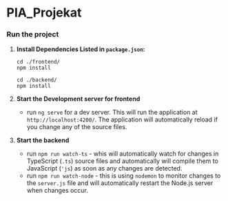# PIA_Projekat

### Run the project

1. **Install Dependencies Listed in `package.json`:**
   ```
   cd ./frontend/
   npm install
   ```
   ```
   cd ./backend/
   npm install
   ```
2. **Start the Development server for frontend**
   - run `ng serve` for a dev server. This will run the application at `http://localhost:4200/`. The application will automatically reload if you change any of the source files.

3. **Start the backend**
   - run `npm run watch-ts` - whis will automatically watch for changes in TypeScript (`.ts`) source files and automatically will compile them to JavaScript (`'js`) as soon as any changes are detected.
   - run `npm run watch-node` - this is using `nodemon` to monitor changes to the `server.js` file and will automatically restart the Node.js server when changes occur.
